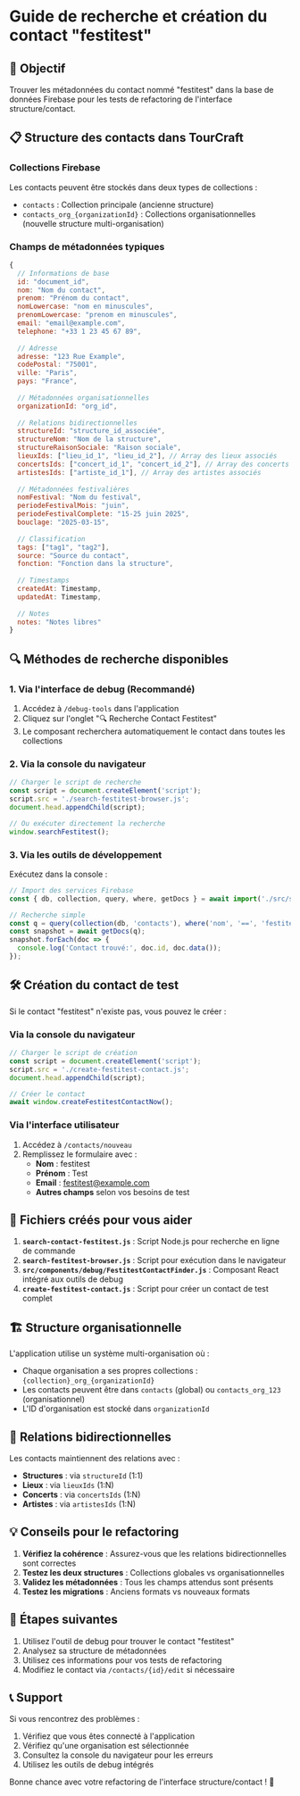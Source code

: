 # Guide de recherche et création du contact "festitest"

## 🎯 Objectif
Trouver les métadonnées du contact nommé "festitest" dans la base de données Firebase pour les tests de refactoring de l'interface structure/contact.

## 📋 Structure des contacts dans TourCraft

### Collections Firebase
Les contacts peuvent être stockés dans deux types de collections :
- `contacts` : Collection principale (ancienne structure)
- `contacts_org_{organizationId}` : Collections organisationnelles (nouvelle structure multi-organisation)

### Champs de métadonnées typiques
```javascript
{
  // Informations de base
  id: "document_id",
  nom: "Nom du contact",
  prenom: "Prénom du contact", 
  nomLowercase: "nom en minuscules",
  prenomLowercase: "prenom en minuscules",
  email: "email@example.com",
  telephone: "+33 1 23 45 67 89",
  
  // Adresse
  adresse: "123 Rue Example",
  codePostal: "75001",
  ville: "Paris",
  pays: "France",
  
  // Métadonnées organisationnelles
  organizationId: "org_id",
  
  // Relations bidirectionnelles
  structureId: "structure_id_associée",
  structureNom: "Nom de la structure",
  structureRaisonSociale: "Raison sociale",
  lieuxIds: ["lieu_id_1", "lieu_id_2"], // Array des lieux associés
  concertsIds: ["concert_id_1", "concert_id_2"], // Array des concerts associés
  artistesIds: ["artiste_id_1"], // Array des artistes associés
  
  // Métadonnées festivalières
  nomFestival: "Nom du festival",
  periodeFestivalMois: "juin",
  periodeFestivalComplete: "15-25 juin 2025",
  bouclage: "2025-03-15",
  
  // Classification
  tags: ["tag1", "tag2"],
  source: "Source du contact",
  fonction: "Fonction dans la structure",
  
  // Timestamps
  createdAt: Timestamp,
  updatedAt: Timestamp,
  
  // Notes
  notes: "Notes libres"
}
```

## 🔍 Méthodes de recherche disponibles

### 1. Via l'interface de debug (Recommandé)
1. Accédez à `/debug-tools` dans l'application
2. Cliquez sur l'onglet "🔍 Recherche Contact Festitest"
3. Le composant recherchera automatiquement le contact dans toutes les collections

### 2. Via la console du navigateur
```javascript
// Charger le script de recherche
const script = document.createElement('script');
script.src = './search-festitest-browser.js';
document.head.appendChild(script);

// Ou exécuter directement la recherche
window.searchFestitest();
```

### 3. Via les outils de développement
Exécutez dans la console :
```javascript
// Import des services Firebase
const { db, collection, query, where, getDocs } = await import('./src/services/firebase-service.js');

// Recherche simple
const q = query(collection(db, 'contacts'), where('nom', '==', 'festitest'));
const snapshot = await getDocs(q);
snapshot.forEach(doc => {
  console.log('Contact trouvé:', doc.id, doc.data());
});
```

## 🛠️ Création du contact de test

Si le contact "festitest" n'existe pas, vous pouvez le créer :

### Via la console du navigateur
```javascript
// Charger le script de création
const script = document.createElement('script');
script.src = './create-festitest-contact.js';
document.head.appendChild(script);

// Créer le contact
await window.createFestitestContactNow();
```

### Via l'interface utilisateur
1. Accédez à `/contacts/nouveau`
2. Remplissez le formulaire avec :
   - **Nom** : festitest
   - **Prénom** : Test
   - **Email** : festitest@example.com
   - **Autres champs** selon vos besoins de test

## 📁 Fichiers créés pour vous aider

1. **`search-contact-festitest.js`** : Script Node.js pour recherche en ligne de commande
2. **`search-festitest-browser.js`** : Script pour exécution dans le navigateur
3. **`src/components/debug/FestitestContactFinder.js`** : Composant React intégré aux outils de debug
4. **`create-festitest-contact.js`** : Script pour créer un contact de test complet

## 🏗️ Structure organisationnelle

L'application utilise un système multi-organisation où :
- Chaque organisation a ses propres collections : `{collection}_org_{organizationId}`
- Les contacts peuvent être dans `contacts` (global) ou `contacts_org_123` (organisationnel)
- L'ID d'organisation est stocké dans `organizationId`

## 🔄 Relations bidirectionnelles

Les contacts maintiennent des relations avec :
- **Structures** : via `structureId` (1:1)
- **Lieux** : via `lieuxIds` (1:N)
- **Concerts** : via `concertsIds` (1:N)
- **Artistes** : via `artistesIds` (1:N)

## 💡 Conseils pour le refactoring

1. **Vérifiez la cohérence** : Assurez-vous que les relations bidirectionnelles sont correctes
2. **Testez les deux structures** : Collections globales vs organisationnelles
3. **Validez les métadonnées** : Tous les champs attendus sont présents
4. **Testez les migrations** : Anciens formats vs nouveaux formats

## 🚀 Étapes suivantes

1. Utilisez l'outil de debug pour trouver le contact "festitest"
2. Analysez sa structure de métadonnées
3. Utilisez ces informations pour vos tests de refactoring
4. Modifiez le contact via `/contacts/{id}/edit` si nécessaire

## 📞 Support

Si vous rencontrez des problèmes :
1. Vérifiez que vous êtes connecté à l'application
2. Vérifiez qu'une organisation est sélectionnée
3. Consultez la console du navigateur pour les erreurs
4. Utilisez les outils de debug intégrés

Bonne chance avec votre refactoring de l'interface structure/contact ! 🎉